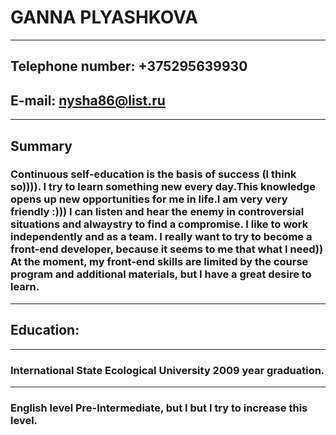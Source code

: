 
# GANNA PLYASHKOVA 
---
## Telephone number: +375295639930 
## E-mail: nysha86@list.ru
---
## Summary
### Continuous self-education is the basis of success (I think so)))). I try to learn something new every day.This knowledge opens up new opportunities for me in life.I am very very friendly :))) I can listen and hear the enemy in controversial situations and alwaystry to find a compromise. I like to work independently and as a team. I really want to try to become a front-end developer, because it seems to me that what I need)) At the moment, my front-end skills are limited by the course program and additional materials, but I have a great desire to learn. 
---
## Education: 
---
### International State Ecological University 2009 year graduation. ### 
---
### English level Pre-Intermediate, but I but I try to increase this level. ###